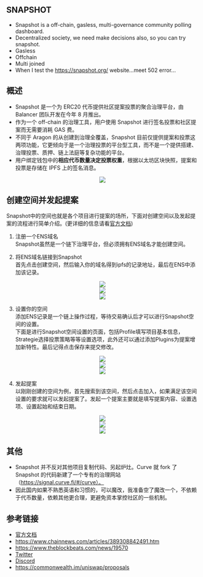 ## SNAPSHOT

- Snapshot is a off-chain, gasless, multi-governance community polling dashboard.
- Decentralized society, we need make decisions also, so you can try snapshot.
- Gasless
- Offchain
- Multi joined
- When I test the https://snapshot.org/ website...meet 502 error...

## 概述

- Snapshot 是一个为 ERC20 代币提供社区提案投票的聚合治理平台，由 Balancer 团队开发在今年 8 月推出。
- 作为一个 off-chain 的治理工具，用户使用 Snapshot 进行签名投票和社区提案而无需要消耗 GAS 费。
- 不同于 Aragon 的从创建到治理全覆盖，Snapshot 目前仅提供提案和投票这两项功能，它更倾向于是一个治理投票的平台型工具，而不是一个提供搭建、治理投票、质押、链上法庭等复杂功能的平台。
- 用户绑定钱包中的**相应代币数量决定投票权重**，根据以太坊区块快照，提案和投票是存储在 IPFS 上的签名消息。
<center><img src="https://github.com/Dapp-Learning-DAO/Dapp-Learning-Arsenal/blob/main/images/basic/40-snapshot/snapshot.png?raw=true" /></center>

## 创建空间并发起提案
Snapshot中的空间也就是各个项目进行提案的场所，下面对创建空间以及发起提案的流程进行简单介绍。(更详细的信息请看[官方文档](https://docs.snapshot.org/))
1. 注册一个ENS域名  
Snapshot虽然是一个链下治理平台，但必须拥有ENS域名才能创建空间。

2. 将ENS域名链接到Snapshot  
首先点击创建空间，然后输入你的域名得到ipfs的记录地址，最后在ENS中添加该记录。
<center><img src="https://github.com/Dapp-Learning-DAO/Dapp-Learning-Arsenal/blob/main/images/basic/40-snapshot/create_a_space.png?raw=true" /></center>
<center><img src="https://github.com/Dapp-Learning-DAO/Dapp-Learning-Arsenal/blob/main/images/basic/40-snapshot/get_record.png?raw=true" /></center>
<center><img src="https://github.com/Dapp-Learning-DAO/Dapp-Learning-Arsenal/blob/main/images/basic/40-snapshot/add_record.png?raw=true" /></center>

3. 设置你的空间  
添加ENS记录是一个链上操作过程，等待交易确认后才可以进行Snapshot空间的设置。  
下面是进行Snapshot空间设置的页面，包括Profile填写项目基本信息，Strategie选择投票策略等等设置选项，此外还可以通过添加Plugins为提案增加新特性。最后记得点击保存来提交修改。
<center><img src="https://github.com/Dapp-Learning-DAO/Dapp-Learning-Arsenal/blob/main/images/basic/40-snapshot/setting_page1.png?raw=true" /></center>
<center><img src="https://github.com/Dapp-Learning-DAO/Dapp-Learning-Arsenal/blob/main/images/basic/40-snapshot/setting_page2.png?raw=true" /></center>
<center><img src="https://github.com/Dapp-Learning-DAO/Dapp-Learning-Arsenal/blob/main/images/basic/40-snapshot/setting_page3.png?raw=true" /></center>

4. 发起提案  
以刚刚创建的空间为例，首先搜索到该空间，然后点击加入，如果满足该空间设置的要求就可以发起提案了。发起一个提案主要就是填写提案内容、设置选项、设置起始和结束日期。
<center><img src="https://github.com/Dapp-Learning-DAO/Dapp-Learning-Arsenal/blob/main/images/basic/40-snapshot/search.png?raw=true" /></center>
<center><img src="https://github.com/Dapp-Learning-DAO/Dapp-Learning-Arsenal/blob/main/images/basic/40-snapshot/space.png?raw=true" /></center>
<center><img src="https://github.com/Dapp-Learning-DAO/Dapp-Learning-Arsenal/blob/main/images/basic/40-snapshot/new_proposal.png?raw=true" /></center>

## 其他

- Snapshot 并不反对其他项目复制代码、另起炉灶。Curve 就 fork 了 Snapshot 的代码新建了一个专有的治理网站（https://signal.curve.fi/#/curve）。
- 因此国内如果不熟悉英语和习惯的，可以魔改，我准备空了魔改一个，不依赖于代币数量，依赖其他更合理，更避免资本掌控社区的一些机制。

## 参考链接

- [官方文档](https://docs.snapshot.org/)
- https://www.chainnews.com/articles/389308842491.htm
- https://www.theblockbeats.com/news/19570
- [Twitter](https://twitter.com/SnapshotLabs)
- [Discord](https://discord.com/invite/yHrYMzyyY9)
- https://commonwealth.im/uniswap/proposals
